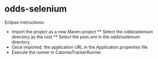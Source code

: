 # odds-selenium

Eclipse instructions:

* Import the project as a new Maven project
  ** Select the odds\selenium directory as the root
  ** Select the pom.xml in the odds\selenium directory
* Once imported, the application URL in the Application.properties file
* Execute the runner in CaloriesTrackerRunner